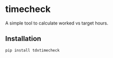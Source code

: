# timecheck

A simple tool to calculate worked vs target hours.

## Installation

```bash
pip install tdxtimecheck
